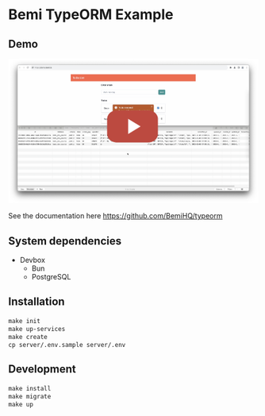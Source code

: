# Bemi TypeORM Example

## Demo

[![](images/demo.png)](https://www.youtube.com/watch?v=7xTLGavH6Ak)

See the documentation here https://github.com/BemiHQ/typeorm

## System dependencies

- Devbox
  - Bun
  - PostgreSQL

## Installation

```
make init
make up-services
make create
cp server/.env.sample server/.env
```

## Development

```
make install
make migrate
make up
```
